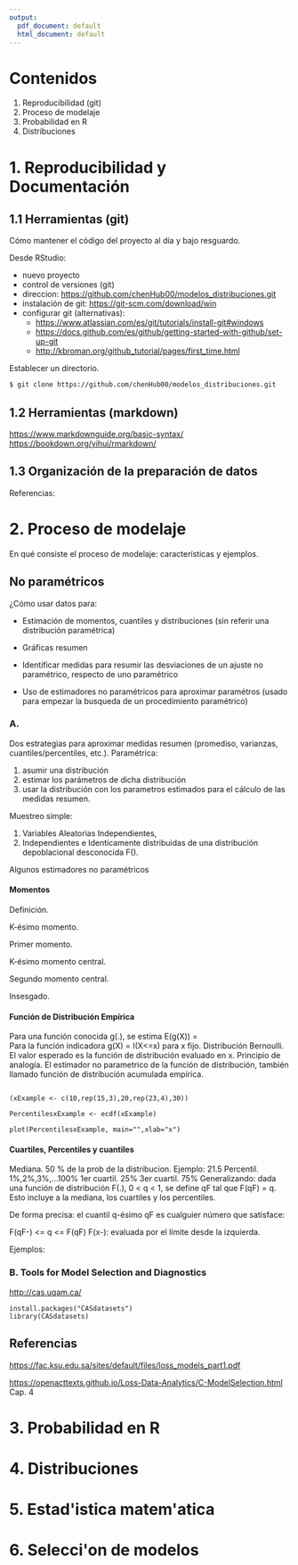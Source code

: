 ```yaml
---
output:
  pdf_document: default
  html_document: default
---
```

# Contenidos
1. Reproducibilidad (git)
2. Proceso de modelaje
3. Probabilidad en R
4. Distribuciones

# 1. Reproducibilidad  y Documentación

## 1.1 Herramientas (git)
Cómo mantener el código del proyecto al día y bajo resguardo.

Desde RStudio:
- nuevo proyecto
- control de versiones (git)
- direccion: https://github.com/chenHub00/modelos_distribuciones.git
- instalación de git: https://git-scm.com/download/win
- configurar git (alternativas): 
    - https://www.atlassian.com/es/git/tutorials/install-git#windows
    - https://docs.github.com/es/github/getting-started-with-github/set-up-git
    - http://kbroman.org/github_tutorial/pages/first_time.html


Establecer un directorio. 
```sh
$ git clone https://github.com/chenHub00/modelos_distribuciones.git

```

## 1.2 Herramientas (markdown)

https://www.markdownguide.org/basic-syntax/
https://bookdown.org/yihui/rmarkdown/


## 1.3 Organización de la preparación de  datos


Referencias:


# 2. Proceso de modelaje
En qué consiste el proceso de modelaje: características y ejemplos.

## No paramétricos
¿Cómo usar datos para:

* Estimación de momentos, cuantiles y distribuciones (sin referir una distribución paramétrica)

* Gráficas resumen

* Identificar medidas para resumir las desviaciones de un ajuste no paramétrico, respecto de uno paramétrico

* Uso de estimadores no paramétricos para aproximar paramétros (usado para empezar la busqueda de un procedimiento paramétrico)

### A. 
Dos estrategias para aproximar medidas resumen (promediso, varianzas, cuantiles/percentiles, etc.). Paramétrica:

1. asumir una distribución
2. estimar los parámetros de dicha distribución
3. usar la distribución con los parametros estimados para el cálculo de las medidas resumen.

Muestreo simple:
1. Variables Aleatorias Independientes,
2. Independientes e Identicamente distribuidas
de una distribución depoblacional desconocida F().

Algunos estimadores no paramétricos 
#### Momentos
Definición.

K-ésimo momento.

Primer momento.

K-ésimo momento central.

Segundo momento central.

Insesgado.


#### Función de Distribución Empírica
Para una función conocida g(.), se estima E(g(X)) =  
Para la función indicadora g(X) = I(X<=x) para x fijo.
Distribución Bernoulli. El valor esperado es la función de distribución evaluado en x.
Principio de analogía. 
El estimador no parametrico de la función de distribución, también llamado función de distribución acumulada empírica. 

```{r, eval=do_it}

(xExample <- c(10,rep(15,3),20,rep(23,4),30))

PercentilesxExample <- ecdf(xExample)

plot(PercentilesxExample, main="",xlab="x")

```
#### Cuartiles, Percentiles y cuantiles
Mediana. 50 % de la prob de la distribucion.
Ejemplo: 21.5
Percentil. 1%,2%,3%,...100%
1er cuartil. 25% 
3er cuartil. 75%
Generalizando: dada una función de distribución F(.), 0 < q < 1, se define qF tal que F(qF) = q. Esto incluye a la mediana, los cuartiles y los percentiles.

De forma precisa: el cuantil q-ésimo qF es cualguier número que satisface:

F(qF-) <= q <= F(qF)
F(x-): evaluada por el límite desde la izquierda.

Ejemplos:


### B.  Tools for Model Selection and Diagnostics
http://cas.uqam.ca/
```{r, eval=do_it}
install.packages("CASdatasets")
library(CASdatasets)
```


## Referencias
https://fac.ksu.edu.sa/sites/default/files/loss_models_part1.pdf

https://openacttexts.github.io/Loss-Data-Analytics/C-ModelSelection.html
Cap. 4
# 3. Probabilidad en R

# 4. Distribuciones

# 5. Estad'istica matem'atica

# 6. Selecci'on de modelos

## 
